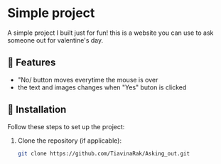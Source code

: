 # Simple project

A simple project I built just for fun! this is a website you can use to ask someone out for valentine's day.

## 🚀 Features
- "No/ button moves everytime the mouse is over
- the text and images changes when "Yes" buton is clicked

## 🔧 Installation
Follow these steps to set up the project:

1. Clone the repository (if applicable):
   ```bash
   git clone https://github.com/TiavinaRak/Asking_out.git
